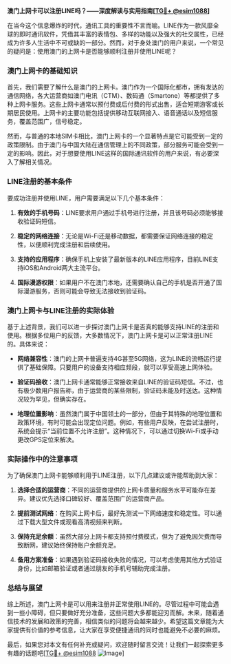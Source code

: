 **澳门上网卡可以注册LINE吗？——深度解读与实用指南[[TG💪+ @esim1088](https://t.me/s/esim1088)]**

在当今这个信息爆炸的时代，通讯工具的重要性不言而喻。LINE作为一款风靡全球的即时通讯软件，凭借其丰富的表情包、多样的功能以及强大的社交属性，已经成为许多人生活中不可或缺的一部分。然而，对于身处澳门的用户来说，一个常见的疑问是：使用澳门的上网卡是否能够顺利注册并使用LINE呢？

### 澳门上网卡的基础知识

首先，我们需要了解什么是澳门的上网卡。澳门作为一个国际化都市，拥有发达的通信网络，各大运营商如澳门电讯（CTM）、数码通（Smartone）等都提供了多种上网卡服务。这些上网卡通常以预付费或后付费的形式出售，适合短期游客或长期居民使用。上网卡的主要功能包括提供移动互联网接入、语音通话以及短信服务，覆盖范围广，信号稳定。

然而，与普通的本地SIM卡相比，澳门上网卡的一个显著特点是它可能受到一定的政策限制。由于澳门与中国大陆在通信管理上的不同政策，部分服务可能会受到一定的影响。因此，对于想要使用LINE这样的国际通讯软件的用户来说，有必要深入了解相关情况。

### LINE注册的基本条件

要成功注册并使用LINE，用户需要满足以下几个基本条件：

1. **有效的手机号码**：LINE要求用户通过手机号进行注册，并且该号码必须能够接收验证码短信。
   
2. **稳定的网络连接**：无论是Wi-Fi还是移动数据，都需要保证网络连接的稳定性，以便顺利完成注册和后续使用。

3. **支持的应用程序**：确保手机上安装了最新版本的LINE应用程序，目前LINE支持iOS和Android两大主流平台。

4. **国际漫游权限**：如果用户不在澳门本地，还需要确认自己的手机是否开通了国际漫游服务，否则可能会导致无法接收到验证码。

### 澳门上网卡与LINE注册的实际体验

基于上述背景，我们可以进一步探讨澳门上网卡是否真的能够支持LINE的注册和使用。根据多位用户的反馈，大多数情况下，澳门上网卡是可以正常注册LINE的。具体来说：

- **网络兼容性**：澳门的上网卡普遍支持4G甚至5G网络，这为LINE的流畅运行提供了基础保障。只要用户的设备支持相应频段，就可以享受高速上网体验。

- **验证码接收**：澳门上网卡通常能够正常接收来自LINE的验证码短信。不过，也有极少数用户报告称，由于运营商的某些限制，验证码未能及时送达。这种情况较为罕见，但确实存在。

- **地理位置影响**：虽然澳门属于中国领土的一部分，但由于其特殊的地理位置和政策环境，有时可能会出现定位问题。例如，有些用户反映，在尝试注册时，系统会提示“当前位置不允许注册”。这种情况下，可以通过切换Wi-Fi或手动更改GPS定位来解决。

### 实际操作中的注意事项

为了确保澳门上网卡能够顺利用于LINE注册，以下几点建议或许能帮助到大家：

1. **选择合适的运营商**：不同的运营商提供的上网卡质量和服务水平可能存在差异。建议优先选择口碑较好、覆盖范围广的运营商产品。

2. **提前测试网络**：在购买上网卡后，最好先测试一下网络速度和稳定性。可以通过下载大型文件或观看高清视频来判断。

3. **保持充足余额**：虽然大部分上网卡都支持预付费模式，但为了避免因欠费而导致断网，建议始终保持账户余额充足。

4. **备用方案准备**：如果遇到验证码接收失败的情况，可以考虑使用其他方式验证身份，比如邮箱验证或者通过朋友的手机号辅助完成注册。

### 总结与展望

综上所述，澳门上网卡是可以用来注册并正常使用LINE的。尽管过程中可能会遇到一些小障碍，但只要做好充分准备，这些问题大多都能迎刃而解。未来，随着通信技术的发展和政策的完善，相信类似的问题将会越来越少。希望这篇文章能为大家提供有价值的参考信息，让大家在享受便捷通讯的同时也能避免不必要的麻烦。

最后，如果您对本文有任何补充或疑问，欢迎随时留言交流！让我们一起探索更多有趣的话题吧[[TG💪+ @esim1088](https://t.me/s/esim1088) ![Image](https://i.postimg.cc/4NQfJmqS/Snipaste-2025-05-13-00-14-12.png)]